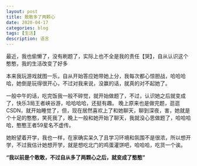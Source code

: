 ```yaml
---
layout: post
title: 敢敢多了两颗心
date: 2020-04-17
categories: blog
tags: [生活]
description: 语言
---
```


  最近，我也偷懒了，没有刷题了，实际上也不全是我的责任【哭】，自从认识这个憨憨，我的生活改变了好多

  本来我玩游戏就图一乐，自从开始答应她带她上分，我每次都心惊胆战，哈哈哈哈，她倒是玩得很开心，不过对我来说，没赢的话，就真的对不起她了。

  一般中午的话，吃完饭我一般不碎觉，就开始做题了，不过，认识她之后就变成了，快乐3局王者峡谷游，哈哈哈哈，还挺有趣。
  晚上原来也是做完题，逛逛CSDN，就开始睡觉了，但，现在居然喜欢上了和她聊天，聊到深夜，害，她就是个十足的憨憨，笑死我了，晚上一般和她开始了聊天，我就没心思做题了，哈哈哈哈，憨憨王者59星名不虚传。

  她盼望着开学，我也一样，在家确实呆久了且学习环境和氛围不是很浓，所以想开学，不过我估计她想开学，就是想吃北门的鸡蛋灌饼吧，哈哈哈，吃货一个诶。

**“我以前是个敢敢，不过自从多了两颗心之后，就变成了憨憨”**












